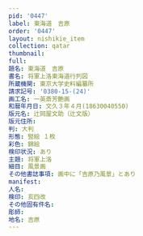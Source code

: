 ```yaml
---
pid: '0447'
label: 東海道　吉原
order: '0447'
layout: nishikie_item
collection: qatar
thumbnail: 
full: 
題名: 東海道　吉原
書名: 将軍上洛東海道行列図
所蔵機関: 東京大学史料編纂所
請求記号: '0380-15-(24)'
画工名: 一英斎芳艶画
和暦年月日: 文久３年４月(18630040550)
版元名: 辻岡屋文助（辻文版）
版元住所: 
判: 大判
形態: 竪絵 １枚
彩色: 錦絵
検印状況: あり
主題: 将軍上洛
細目: 風景画
その他書誌事項: 画中に「吉原乃風景」とあり
manifest: 
人名: 
検印: 亥四改
その他固有件名: 
彫師: 
地名: 吉原
---
```


